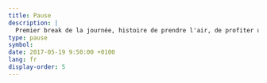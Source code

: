 ```yaml
---
title: Pause
description: |
  Premier break de la journée, histoire de prendre l'air, de profiter un peu du soleil et de discuter tranquillement autour d'une collation dans le jardin de l'Aquabella.
type: pause
symbol:
date: 2017-05-19 9:50:00 +0100
lang: fr
display-order: 5
---
```

